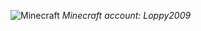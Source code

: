 ![Minecraft](https://icons.iconarchive.com/icons/blackvariant/button-ui-requests-2/32/Minecraft-2-icon.png) *Minecraft account: Loppy2009*
